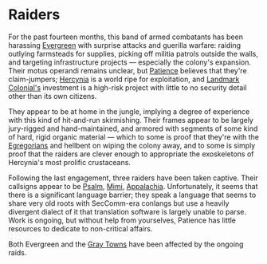 # Raiders

For the past fourteen months, this band of armed combatants has been harassing [Evergreen](../places/evergreen.md) with surprise attacks and guerilla warfare: raiding outlying farmsteads for supplies, picking off militia patrols outside the walls, and targeting infrastructure projects — especially the colony's expansion. Their motus operandi remains unclear, but [Patience](../people/landmark/patience.md) believes that they're claim-jumpers; [Hercynia](../things/hercynia.md) is a world ripe for exploitation, and [Landmark Colonial's](../factions/landmark-colonial.md) investment is a high-risk project with little to no security detail other than its own citizens.

They appear to be at home in the jungle, implying a degree of experience with this kind of hit-and-run skirmishing. Their frames appear to be largely jury-rigged and hand-maintained, and armored with segments of some kind of hard, rigid organic material — which to some is proof that they're with the [Egregorians](../things/egregorians.md) and hellbent on wiping the colony away, and to some is simply proof that the raiders are clever enough to appropriate the exoskeletons of Hercynia's most prolific crustaceans.

Following the last engagement, three raiders have been taken captive. Their callsigns appear to be [Psalm](../people/huc/psalm.md), [Mimi](../people/huc/mimi.md), [Appalachia](../people/huc/appalachia.md). Unfortunately, it seems that there is a significant language barrier; they speak a language that seems to share very old roots with SecComm-era conlangs but use a heavily divergent dialect of it that translation software is largely unable to parse. Work is ongoing, but without help from yourselves, Patience has little resources to dedicate to non-critical affairs.

Both Evergreen and the [Gray Towns](../places/gray-towns.md) have been affected by the ongoing raids.